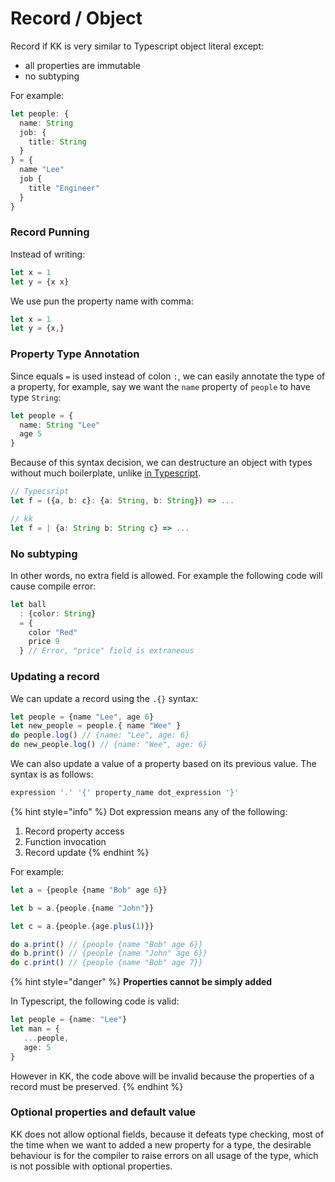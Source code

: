 # Record / Object

Record if KK is very similar to Typescript object literal except:

* all properties are immutable
* no subtyping

For example:

```typescript
let people: {
  name: String
  job: {
    title: String
  }
} = {
  name "Lee"
  job {
    title "Engineer"
  }
}
```

### Record Punning

Instead of writing:

```typescript
let x = 1
let y = {x x}
```

We use pun the property name with comma:

```typescript
let x = 1
let y = {x,}
```

### Property Type Annotation

Since equals `=`  is used instead of colon `:`, we can easily annotate the type of a property, for example, say we want the `name` property of `people` to have type `String`:

```typescript
let people = {
  name: String "Lee"
  age 5
}
```

Because of this syntax decision, we can destructure an object with types without much boilerplate, unlike [in Typescript](https://github.com/microsoft/TypeScript/issues/29526).

```typescript
// Typecsript
let f = ({a, b: c}: {a: String, b: String}) => ...

// kk
let f = | {a: String b: String c} => ...
```

### No subtyping

In other words, no extra field is allowed. For example the following code will cause compile error:

```typescript
let ball 
  : {color: String} 
  = {
    color "Red"
    price 9
  } // Error, "price" field is extraneous 
```

### Updating a record

We can update a record using the `.{}` syntax:

```typescript
let people = {name "Lee", age 6}
let new_people = people.{ name "Wee" }
do people.log() // {name: "Lee", age: 6}
do new_people.log() // {name: "Wee", age: 6}
```

We can also update a value of a property based on its previous value. The syntax is as follows:

```c
expression '.' '{' property_name dot_expression '}'
```

{% hint style="info" %}
Dot expression means any of the following:

1. Record property access
2. Function invocation
3. Record update
{% endhint %}

For example:

```typescript
let a = {people {name "Bob" age 6}}

let b = a.{people.{name "John"}}

let c = a.{people.{age.plus(1)}}

do a.print() // {people {name "Bob" age 6}}
do b.print() // {people {name "John" age 6}}
do c.print() // {people {name "Bob" age 7}}
```

{% hint style="danger" %}
**Properties cannot be simply added**

In Typescript, the following code is valid:

```typescript
let people = {name: "Lee"}
let man = {
   ...people,
   age: 5
}
```

However in KK, the code above will be invalid because the properties of a record must be preserved.
{% endhint %}



### Optional properties and default value

KK does not allow optional fields, because it defeats type checking, most of the time when we want to added a new property for a type, the desirable behaviour is for the compiler to raise errors on all usage of the type, which is not possible with optional properties.



